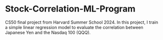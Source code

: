 # Stock-Correlation-ML-Program
CS50 final project from Harvard Summer School 2024. In this project, I train a simple linear regression model to evaluate the correlation between Japanese Yen and the Nasdaq 100 (QQQ).  
